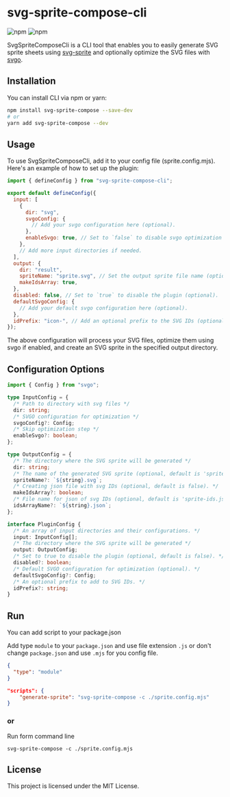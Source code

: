 # svg-sprite-compose-cli

![npm](https://img.shields.io/npm/v/svg-sprite-compose-cli)
![npm](https://img.shields.io/npm/dt/svg-sprite-compose-cli)

SvgSpriteComposeCli is a CLI tool that enables you to easily generate SVG sprite sheets using [svg-sprite](https://github.com/jkphl/svg-sprite) and optionally optimize the SVG files with [svgo](https://github.com/svg/svgo).

## Installation

You can install CLI via npm or yarn:

```bash
npm install svg-sprite-compose --save-dev
# or
yarn add svg-sprite-compose --dev
```

## Usage

To use SvgSpriteComposeCli, add it to your config file (sprite.config.mjs). Here's an example of how to set up the plugin:

```javascript
import { defineConfig } from "svg-sprite-compose-cli";

export default defineConfig({
  input: [
    {
      dir: "svg",
      svgoConfig: {
        // Add your svgo configuration here (optional).
      },
      enableSvgo: true, // Set to `false` to disable svgo optimization (optional).
    },
    // Add more input directories if needed.
  ],
  output: {
    dir: "result",
    spriteName: "sprite.svg", // Set the output sprite file name (optional).
    makeIdsArray: true,
  },
  disabled: false, // Set to `true` to disable the plugin (optional).
  defaultSvgoConfig: {
    // Add your default svgo configuration here (optional).
  },
  idPrefix: "icon-", // Add an optional prefix to the SVG IDs (optional).
});
```

The above configuration will process your SVG files, optimize them using svgo if enabled, and create an SVG sprite in the specified output directory.

## Configuration Options

```typescript
import { Config } from "svgo";

type InputConfig = {
  /* Path to directory with svg files */
  dir: string;
  /* SVGO configuration for optimization */
  svgoConfig?: Config;
  /* Skip optimization step */
  enableSvgo?: boolean;
};

type OutputConfig = {
  /* The directory where the SVG sprite will be generated */
  dir: string;
  /* The name of the generated SVG sprite (optional, default is 'sprite.svg'). */
  spriteName?: `${string}.svg`;
  /* Creating json file with svg IDs (optional, default is false). */
  makeIdsArray?: boolean;
  /* File name for json of svg IDs (optional, default is 'sprite-ids.json') */
  idsArrayName?: `${string}.json`;
};

interface PluginConfig {
  /* An array of input directories and their configurations. */
  input: InputConfig[];
  /* The directory where the SVG sprite will be generated */
  output: OutputConfig;
  /* Set to true to disable the plugin (optional, default is false). */
  disabled?: boolean;
  /* Default SVGO configuration for optimization (optional). */
  defaultSvgoConfig?: Config;
  /* An optional prefix to add to SVG IDs. */
  idPrefix?: string;
}
```

## Run

You can add script to your package.json

Add type `module` to your `package.json` and use file extension `.js` or don't change `package.json` and use `.mjs` for you config file.
```json
{
  "type": "module"
}
```

```json
"scripts": {
    "generate-sprite": "svg-sprite-compose -c ./sprite.config.mjs"
}
```

### or

Run form command line

```plantuml
svg-sprite-compose -c ./sprite.config.mjs
```

## License

This project is licensed under the MIT License.
